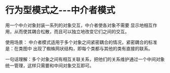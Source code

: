 # 行为型模式之---中介者模式

用一个中介对象封装一系列的对象交互，中介者使各对象不需要 显示地相互作用，从而使其耦合松散，而且可以独立地改变它们之间的交互。

使用场景： 中介者模式适用于多个对象之间紧密耦合的情况，紧密耦合的标准是：在类图中 出现了蜘蛛网状结构，即每个类都与其他的类有直接的联系。

一句话理解：多个对象之间有相互关联关系，把他们的关系维护通过一个中间对象统一管理，这样只需要和中间对象交互即可。